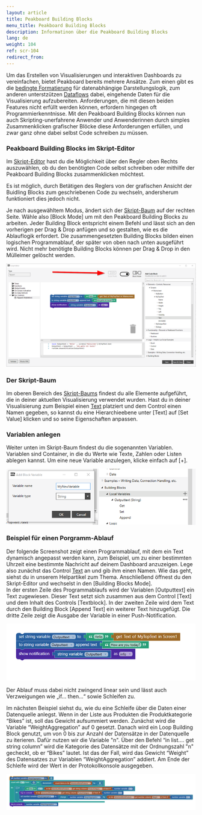 ```yaml
---
layout: article
title: Peakboard Building Blocks
menu_title: Peakboard Building Blocks
description: Informatinon über die Peakboard Building Blocks
lang: de
weight: 104
ref: scr-104
redirect_from:
---
```


Um das Erstellen von Visualisierungen und interaktiven Dashboards zu vereinfachen, bietet Peakboard bereits mehrere Ansätze. 
Zum einen gibt es die [bedingte Formatierung](/controls/de-cf.html) für datenabhängige Darstellungslogik, zum anderen unterstzützen [Dataflows](/dataflows/de-erste-schritte.html) dabei, eingehende Daten für die Visualisierung aufzubereiten. 
Anforderungen, die mit diesen beiden Features nicht erfüllt werden können, erfordern hingegen oft Programmierkenntnisse. 
Mit den Peakboard Building Blocks können nun auch Skripting-unerfahrene Anwender und Anwenderinnen durch simples Zusammenklicken grafischer Blöcke diese Anforderungen erfüllen, und zwar ganz ohne dabei selbst Code schreiben zu müssen.

### Peakboard Building Blocks im Skript-Editor
Im [Skript-Editor](/scripting/de-script-editor.html) hast du die Möglichkeit über den Regler oben Rechts auszuwählen, ob du den benötigten Code selbst schreiben oder mithilfe der Peakboard Building Blocks zusammenklicken möchtest.

<div class="box-tip" markdown="1">
Es ist möglich, durch Betätigen des Reglers von der grafischen Ansicht der Buidling Blocks zum geschriebenen Code zu wechseln, andersherum funktioniert dies jedoch nicht.
</div>

Je nach ausgewähltem Modus, ändert sich der [Skript-Baum](/scripting/de-script-tree.html) auf der rechten Seite. 
Wähle also [Block Mode] um mit den Peakboard Building Blocks zu arbeiten. 
Jeder Building Block entspricht einem Befehl und lässt sich an den vorherigen per Drag & Drop anfügen und so gestalten, wie es die Ablauflogik erfordert. 
Die zusammengesetzten Building Blocks bilden einen logischen Programmablauf, der später von oben nach unten ausgeführt wird. 
Nicht mehr benötigte Building Blocks können per Drag & Drop in den Mülleimer gelöscht werden. 

![BuildingBlocks01.png](/assets/images/scripting/buildingblocks/BuildingBlocks01.png)

### Der Skript-Baum

Im oberen Bereich des [Skript-Baums](/scripting/de-script-tree.html) findest du alle Elemente aufgeführt, die in deiner aktuellen Visualisierung verwendet wurden. 
Hast du in deiner Visualisierung zum Beispiel einen [Text](/controls/Common/de-text-block.html) platziert und dem Control einen Namen gegeben, so kannst du eine Hierarchieebene unter [Text] auf [Set Value] klicken und so seine Eigenschaften anpassen. 

### Variablen anlegen

Weiter unten im Skript-Baum findest du die sogenannten Variablen. 
Variablen sind Container, in die du Werte wie Texte, Zahlen oder Listen ablegen kannst. 
Um eine neue Variable anzulegen, klicke einfach auf [+]. 

![BuildingBlocks03.png](/assets/images/scripting/buildingblocks/BuildingBlocks03.png)

### Beispiel für einen Porgramm-Ablauf

Der folgende Screenshot zeigt einen Programmablauf, mit dem ein Text dynamisch angepasst werden kann, zum Beispiel, um zu einer bestimmten Uhrzeit eine bestimmte Nachricht auf deinem Dashboard anzuzeigen. 
Lege also zunächst das Control [Text](/controls/Common/de-text-block.html) an und gib ihm einen Namen. 
Wie das geht, siehst du in unserem Helpartikel zum Thema. 
Anschließend öffnest du den Skript-Editor und wechselst in den [Building Blocks Mode].  
In der ersten Zeile des Programmablaufs wird der Variablen [Outputtext] ein Text zugewiesen. 
Dieser Text setzt sich zusammen aus dem Control [Text] und dem Inhalt des Controls [Textblock]. 
In der zweiten Zeile wird dem Text durch den Building Block [Append Text] ein weiterer Text hinzugefügt. 
Die dritte Zeile zeigt die Ausgabe der Variable in einer Push-Notification. 

![BuildingBlocks04.png](/assets/images/scripting/buildingblocks/BuildingBlocks04.png)

Der Ablauf muss dabei nicht zwingend linear sein und lässt auch Verzweigungen wie „if… then…“ sowie Schleifen zu. 

Im nächsten Beispiel siehst du, wie du eine Schleife über die Daten einer Datenquelle anlegst. 
Wenn in der Liste aus Produkten die Produktkategorie “Bikes” ist, soll das Gewicht aufsummiert werden. 
Zunächst wird die Variable “WeightAggregation” auf 0 gesetzt. 
Danach wird ein Loop Building Block genutzt, um von 0 bis zur Anzahl der Datensätze in der Datenquelle zu iterieren. 
Dafür nutzen wir die Variable "n". 
Über den Befehl “in list…. get string column” wird die Kategorie des Datensätze mit der Ordnungszahl "n" gecheckt, ob er “Bikes” lautet. 
Ist das der Fall, wird das Gewicht “Weight” des Datensatzes zur Variablen “WeightAggregation” addiert. 
Am Ende der Schleife wird der Wert in der Protokollkonsole ausgegeben. 

![BuildingBlocks05.png](/assets/images/scripting/buildingblocks/BuildingBlocks05.png)

